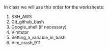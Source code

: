 In class we will use this order for the worksheets:

<ol>
  <li>SSH_AWS</li>
  <li>Git_github_bash</li>
  <li>Google_shell (if necessary)</li>
  <li>Vimtutor</li>
  <li>Setting_a_variable_in_bash</li>
  <li>Vim_crash_911</li>
</ol>
